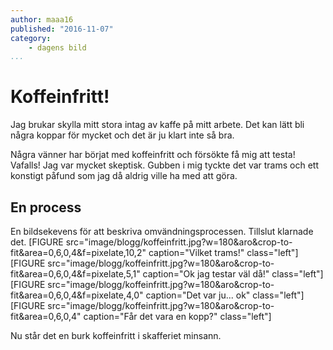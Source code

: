 ```yaml
---
author: maaa16
published: "2016-11-07"
category:
    - dagens bild
...
```

Koffeinfritt!
===============

Jag brukar skylla mitt stora intag av kaffe på mitt arbete. Det kan lätt bli några koppar för mycket och det är ju klart inte så bra.

Några vänner har börjat med koffeinfritt och försökte få mig att testa! Vafalls! Jag var mycket skeptisk. Gubben i mig tyckte det var trams och ett konstigt påfund som jag då aldrig ville ha med att göra.

En process
-------------
En bildsekevens för att beskriva omvändningsprocessen. Tillslut klarnade det.
[FIGURE src="image/blogg/koffeinfritt.jpg?w=180&aro&crop-to-fit&area=0,6,0,4&f=pixelate,10,2" caption="Vilket trams!" class="left"]
[FIGURE src="image/blogg/koffeinfritt.jpg?w=180&aro&crop-to-fit&area=0,6,0,4&f=pixelate,5,1" caption="Ok jag testar väl då!" class="left"]
[FIGURE src="image/blogg/koffeinfritt.jpg?w=180&aro&crop-to-fit&area=0,6,0,4&f=pixelate,4,0" caption="Det var ju... ok" class="left"]
[FIGURE src="image/blogg/koffeinfritt.jpg?w=180&aro&crop-to-fit&area=0,6,0,4" caption="Får det vara en kopp?" class="left"]

Nu står det en burk koffeinfritt i skafferiet minsann.
